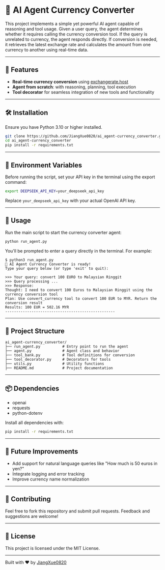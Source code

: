 # 🧠 AI Agent Currency Converter

This project implements a simple yet powerful AI agent capable of reasoning and tool usage.
Given a user query, the agent determines whether it requires calling the currency conversion tool. If the query is unrelated to currency, the agent responds directly. If conversion is needed, it retrieves the latest exchange rate and calculates the amount from one currency to another using real-time data.

---

## 🚀 Features

- **Real-time currency conversion** using [exchangerate.host](https://exchangerate.host)
- **Agent from scratch**: with reasoning, planning, tool execution
- **Tool decorator** for seamless integration of new tools and functionality

---

## 🛠️ Installation

Ensure you have Python 3.10 or higher installed.

```bash
git clone https://github.com/JiangXue0820/ai_agent-currency_converter.git
cd ai_agent-currency_converter
pip install -r requirements.txt
```

---

## 🔑 Environment Variables

Before running the script, set your API key in the terminal using the export command:

```bash
export DEEPSEEK_API_KEY=your_deepseek_api_key
```

Replace `your_deepseek_api_key` with your actual OpenAI API key.

---

## 🧪 Usage

Run the main script to start the currency converter agent:

```bash
python run_agent.py
```

You'll be prompted to enter a query directly in the terminal. For example:

```
$ python3 run_agent.py
🧐 AI Agent Currency Converter is ready!
Type your query below (or type 'exit' to quit):

>>> Your query: convert 100 EURO to Malaysian Ringgit
>>> Query processing ...  
>>> Response:  
Thought: I need to convert 100 Euros to Malaysian Ringgit using the currency conversion tool  
Plan: Use convert_currency tool to convert 100 EUR to MYR. Return the conversion result  
Results: 100 EUR = 502.16 MYR  
--------------------------------------------------
```

---

## 🧩 Project Structure

```
ai_agent-currency_converter/
├── run_agent.py          # Entry point to run the agent
├── agent.py              # Agent class and behavior
├── tool_bank.py          # Tool definitions for conversion
├── tool_decorator.py     # Decorators for tools
├── utils.py              # Utility functions
├── README.md             # Project documentation
```

---

## 📦 Dependencies

- openai  
- requests  
- python-dotenv

Install all dependencies with:

```bash
pip install -r requirements.txt
```

---

## 🧠 Future Improvements

- Add support for natural language queries like "How much is 50 euros in yen?"
- Integrate logging and error tracking
- Improve currency name normalization

---

## 🤝 Contributing

Feel free to fork this repository and submit pull requests. Feedback and suggestions are welcome!

---

## 📄 License

This project is licensed under the MIT License.

---

Built with ❤️ by [JiangXue0820](https://github.com/JiangXue0820)
